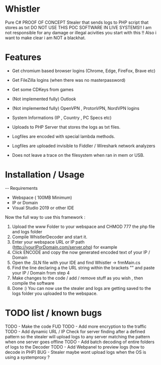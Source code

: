 # Whistler
Pure C# PROOF OF CONCEPT Stealer that sends logs to PHP script that stores as txt
DO NOT USE THIS POC SOFTWARE IN LIVE SYSTEMS!! I am not responsible for any damage or
illegal acivities you start with this !! 
Also i want to make clear i am NOT a blackhat. 


# Features
- Get chromium based browser logins (Chrome, Edge, FireFox, Brave etc)
- Get FileZilla logins (when there was no masterpassword)
- Get some CDKeys from games
- (Not implemented fully) Outlook
- (Not implemented fully) OpenVPN , ProtonVPN, NordVPN logins
- System Informations (IP , Country , PC Specs etc)

- Uploads to PHP Server that stores the logs as txt files.
- Logfiles are encoded with special lambda methods.
- Logfiles are uploaded invisible to Fiddler / Wireshark network analyzers
- Does not leave a trace on the filesystem when ran in mem or USB.


# Installation / Usage
-- Requirements 
- Webspace ( 100MB Minimum)
- IP or Domain
- Visual Studio 2019 or other IDE

Now the full way to use this framework :

1. Upload the www Folder to your webspace and CHMOD 777 the php file and logs folder
2. Compile WhistlerDecoder and start it.
3. Enter your webspace URL or IP path (http://yourIPorDomain.com/server.php) for example
4. Click ENCODE and copy the now generated encoded text of your IP / Domain 
5. Open the .SLN file with your IDE and find Whistler -> frmMain.cs 
6. Find the line declaring a the URL string within the brackets "" and paste your IP / Domain from step 4
7. Make changes to the code / add / remove stuff as you wish , then compile the software
8. Done :) You can now use the stealer and logs are getting saved to the logs folder you uploaded to the webspace.

# TODO list / known bugs 
TODO - Make the code FUD
TODO - Add more encryption to the traffic
TODO - Add dynamic URL / IP Check for server finding after a defined pattern so the stealer will upload logs to any server matching the pattern when one server goes offline
TODO - Add batch decoding of entire folders of logs to the Decoder
TODO - Add Webpanel to preview logs (how to decode in PHP)
BUG - Stealer maybe wont upload logs when the OS is using a systemproxy ?



